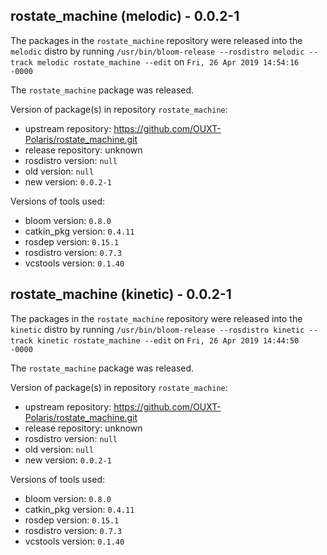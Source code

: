 ## rostate_machine (melodic) - 0.0.2-1

The packages in the `rostate_machine` repository were released into the `melodic` distro by running `/usr/bin/bloom-release --rosdistro melodic --track melodic rostate_machine --edit` on `Fri, 26 Apr 2019 14:54:16 -0000`

The `rostate_machine` package was released.

Version of package(s) in repository `rostate_machine`:

- upstream repository: https://github.com/OUXT-Polaris/rostate_machine.git
- release repository: unknown
- rosdistro version: `null`
- old version: `null`
- new version: `0.0.2-1`

Versions of tools used:

- bloom version: `0.8.0`
- catkin_pkg version: `0.4.11`
- rosdep version: `0.15.1`
- rosdistro version: `0.7.3`
- vcstools version: `0.1.40`


## rostate_machine (kinetic) - 0.0.2-1

The packages in the `rostate_machine` repository were released into the `kinetic` distro by running `/usr/bin/bloom-release --rosdistro kinetic --track kinetic rostate_machine --edit` on `Fri, 26 Apr 2019 14:44:50 -0000`

The `rostate_machine` package was released.

Version of package(s) in repository `rostate_machine`:

- upstream repository: https://github.com/OUXT-Polaris/rostate_machine.git
- release repository: unknown
- rosdistro version: `null`
- old version: `null`
- new version: `0.0.2-1`

Versions of tools used:

- bloom version: `0.8.0`
- catkin_pkg version: `0.4.11`
- rosdep version: `0.15.1`
- rosdistro version: `0.7.3`
- vcstools version: `0.1.40`


